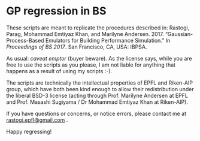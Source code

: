 # GP regression in BS

These scripts are meant to replicate the procedures described in: Rastogi, Parag, Mohammad Emtiyaz Khan, and Marilyne Andersen. 2017. “Gaussian-Process-Based Emulators for Building Performance Simulation.” In _Proceedings of BS 2017_. San Francisco, CA, USA: IBPSA.
 
As usual: _caveat emptor_ (buyer beware). As the license says, while you are free to use the scripts as you please, I am not liable for anything that happens as a result of using my scripts :-). 

The scripts are technically the intellectual properties of EPFL and Riken-AIP group, which have both been kind enough to allow their redistribution under the liberal BSD-3 license (acting through Prof. Marilyne Andersen at EPFL and Prof. Masashi Sugiyama / Dr Mohammad Emtiyaz Khan at Riken-AIP).

If you have questions or concerns, or notice errors, please contact me at rastogi.epfl@gmail.com .

Happy regressing!
